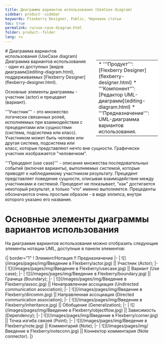 ```yaml
---
title: Диаграмма вариантов использования (UseCase diagram)
sidebar: product--sidebar
keywords: Flexberry Designer, Public, Черновик статьи
toc: true
permalink: ru/use-case-diagram.html
folder: product--folder
lang: ru
---
```


<div style="margin:5px; padding-left:28px; float:right; width:40%; outline:1px solid white;">
<br>
<table border="0" width="100%" bgcolor="#6495ED">
<tbody><tr><td bgcolor="#FFFFFF">
* '''Продукт''': [Flexberry Designer](flexberry-designer.html)
* '''Компонент''': [Редактор UML-диаграмм](editing-diagram.html)
* '''Предназначение''': UML-диаграмма вариантов использования.
</td>
</tr></tbody></table></a>
</div>
# Диаграмма вариантов использования (UseCase diagram)
Диаграмма вариантов использования - один из доступных [видов диаграмм](editing-diagram.html), поддерживаемых [Flexberry Designer](flexberry-designer.html).

Основные элементы диаграммы - участник (actor) и прецедент (вариант).

'''Участник''' - это множество логически связанных ролей, исполняемых при взаимодействии с прецедентами или сущностями (система, подсистема или класс). Участником может быть человек или другая система, подсистема или класс, которые представляют нечто вне сущности. Графически участник изображается "человечком".

'''Прецедент (use case)''' - описание множества последовательных событий (включая варианты), выполняемых системой, которые приводят к наблюдаемому участником результату. Прецедент представляет поведение сущности, описывая взаимодействие между участниками и системой. Прецедент не показывает, "как" достигается некоторый результат, а только "что" именно выполняется. Прецеденты обозначаются очень простым образом - в виде эллипса, внутри которого указано его название. 

# Основные элементы диаграммы вариантов использования
На диаграмме вариантов использования можно отобразить следующие элементы нотации UML, доступные в панели элементов: 

{| border="1" 
! Элемент/Нотация !! Предназначение
|-
| ![](/images/pages/img/Введение в Flexberry/actor.jpg) || Участник (Actor);
|-
| ![](/images/pages/img/Введение в Flexberry/usecase.jpg) || Вариант (Use case);
|-
| ![](/images/pages/img/Введение в Flexberry/boundary.jpg) || Граница (Boundary);
|-
| ![](/images/pages/img/Введение в Flexberry/assoc.jpg) || Ненаправленная ассоциация (Undirected communication association);
|-
| ![](/images/pages/img/Введение в Flexberry/dircomm.jpg) || Направленная ассоциация (Directed communication association);
|-
| ![](/images/pages/img/Введение в Flexberry/inheritance.jpg) || Обобщение (Generalization);
|-
| ![](/images/pages/img/Введение в Flexberry/objectflow.jpg) || Зависимость (Dependency);
|-
| ![](/images/pages/img/Введение в Flexberry/corner.jpg) || Точка изгиба связей (Point);
|-
| ![](/images/pages/img/Введение в Flexberry/note.jpg) || Комментарий (Note);
|-
| ![](/images/pages/img/Введение в Flexberry/noteconn.jpg) || Коннектор комментария (Note connector).
|}
